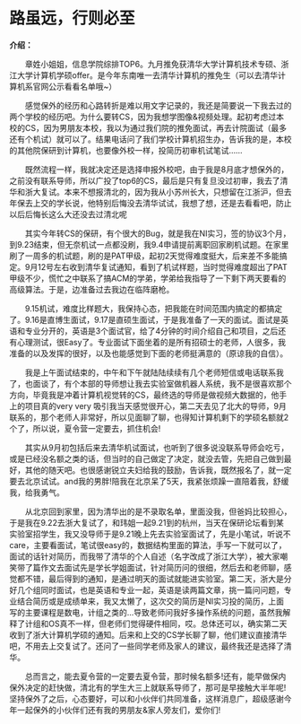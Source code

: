 # 路虽远，行则必至


**介绍：**

&emsp;&emsp;章姓小姐姐，信息学院综排TOP6。九月推免获清华大学计算机技术专硕、浙江大学计算机学硕offer。是今年东南唯一去清华计算机的推免生（可以去清华计算机系官网公示看看名单哦~）


&emsp;&emsp;感觉保外的经历和心路转折是难以用文字记录的，我还是简要说一下我去过的两个学校的经历吧。为什么要转CS，因为我想学图像&视频处理。起初考虑过本校的CS，因为男朋友本校，我以为通过我们院的推免面试，再去计院面试（最多还有个机试）就可以了。结果电话问了我们学校计算机招生办，告诉我的是，本校的其他院保研到计算机，也要像外校一样，投简历初审机试笔试……

&emsp;&emsp;既然流程一样，我就决定还是选择申报外校吧，由于我是8月底才想保外的，之前没有联系导师，所以广投了top6的CS，最后是只有复旦没过初审，我去了清华和浙大复试。本来不想报清北的，因为我从小苏州长大，只想留在江浙沪，但去年保去上交的学长说，他特别后悔没去清华试试，我想了想，还是去看看吧，防止以后后悔长这么大还没去过清北呢

&emsp;&emsp;其实今年转CS的保研，有个很大的Bug，就是我在NI实习，签的协议3个月，到9.23结束，但无奈机试一点都没刷，我9.4申请提前离职回家刷机试题。在家里刷了一周多的机试题，刷的是PAT甲级，起初2天觉得难度挺大，后来差不多能搞定。9月12号左右收到清华复试通知，看到了机试样题，当时觉得难度超出了PAT甲级不少，慌忙之中联系了搞ACM的学弟，学弟给我指导了一下剩下两天要看的高级算法。于是，边准备过去我边在临阵磨枪。   
      
&emsp;&emsp;9.15机试，难度比样题大，我保持心态，把我能在时间范围内搞定的都搞定了。9.16是直博生面试，9.17是直硕生面试，于是我准备了一天的面试。面试是英语和专业分开的，英语是3个面试官，给了4分钟的时间介绍自己和项目，之后还有心理测试，很Easy了。专业面试下面坐着的是所有招硕士的老师，人很多，我准备的以及发挥的很好，以及也能感觉到下面的老师挺满意的（原谅我的自信）。

&emsp;&emsp;我是上午面试结束的，中午和下午就陆陆续续有几个老师短信或电话联系我了，也面谈了，有个本部的导师想让我去实验室做机器人系统，我不是很喜欢那个方向，毕竟我是冲着计算机视觉转的CS，最终选的导师是做视频大数据的，他手上的项目真的very very 吸引我当天感觉很开心，第二天去见了北大的导师，9月联系的，那个老师人非常好，所以见面聊了聊，也得知计算机剩下的学硕名额就2个了，所以说，夏令营一定要去，抓住机会!

&emsp;&emsp;其实从9月初包括后来去清华机试面试，也听到了很多说没联系导师会吃亏，或是已经没名额之类的话，但当时的自己做定了决定，就没去管，先把自己做到最好，其他的随天吧。也很感谢锐立夫妇给我的鼓励，告诉我，既然报名了，就一定要去北京试试。and我的男胖!陪我在北京呆了5天，我紧张烦躁一直陪着我，舒缓我，给我勇气。

&emsp;&emsp;从北京回到家里，因为清华出的是不录取名单，里面没我，但爸妈比较担心，于是我在9.22去浙大复试了，和玮姐一起9.21到的杭州，当天在保研论坛看到某实验室招学生，我又没导师于是9.21晚上先去实验室面试了，先是小笔试，听说不care，主要看面试，笔试很easy的，数据结构里面的算法，手写一下就可以了，面试的话针对简历，而我带了清华的个人自述（名字改成了浙江大学），被大家嘲笑带了篇作文去面试先是学长学姐面试，针对简历问的很细，然后去和老师聊，感觉都不错，最后得到的通知，是通过明天的面试就能进实验室。第二天，浙大是分好几个组同时面试，也是英语和专业一起，英语是读两篇文章，挑一篇问问题，专业结合简历或是成绩单来，我又太懒了，这次交的简历是NI实习投的简历，上面写的主要课程是数电，计组之类的…导致老师问我好多操作系统的问题，虽然我解释了计组和OS真不一样，但老师们觉得硬件相同，哎。总体还可以，确实第二天收到了浙大计算机学硕的通知。后来和上交的CS学长聊了聊，他们建议直接清华吧，不用去上交复试了。还问了一些同学老师及家人的建议，最终我还是选择了清华。

&emsp;&emsp;总而言之，能去夏令营的一定要去夏令营，那时候名额多!还有，能早做保内保外决定的赶快做，清北有的学生大三上就联系导师了，那可是早接触大半年呢!坚持保外了之后，心态要好，可以和小伙伴们共同准备，这样消息广，超级感谢今年一起保外的小伙伴们还有我的男朋友&家人旁友们，爱你们!
